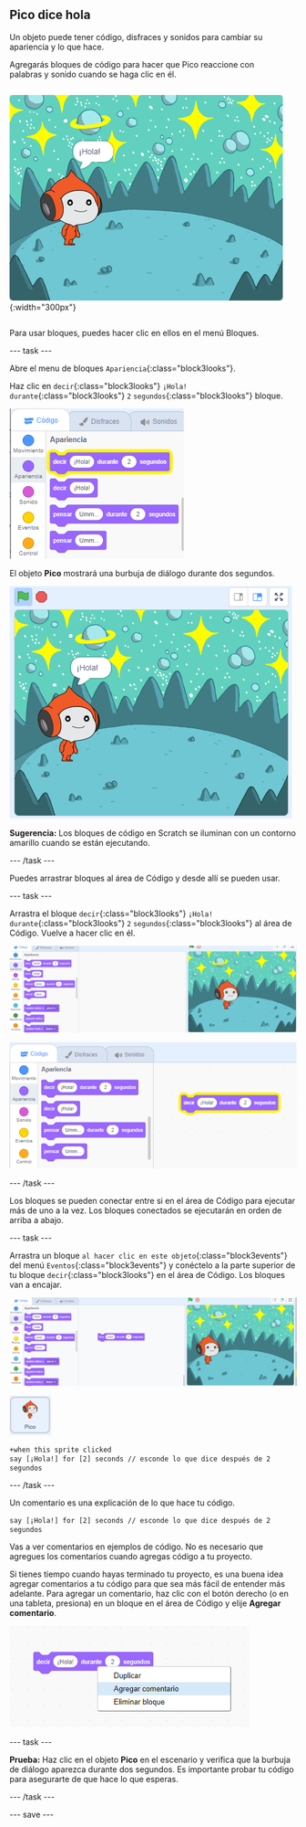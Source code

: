 ## Pico dice hola

<div style="display: flex; flex-wrap: wrap">
<div style="flex-basis: 200px; flex-grow: 1; margin-right: 15px;">
Un objeto puede tener código, disfraces y sonidos para cambiar su apariencia y lo que hace. 
  
Agregarás bloques de código para hacer que Pico reaccione con palabras y sonido cuando se haga clic en él.
</div>
<div>

![El objeto Pico diciendo, "¡Hola!"](images/pico-step2.png){:width="300px"}

</div>
</div>

Para usar bloques, puedes hacer clic en ellos en el menú Bloques.

--- task ---

Abre el menu de bloques `Apariencia`{:class="block3looks"}.

Haz clic en `decir`{:class="block3looks"} `¡Hola!` `durante`{:class="block3looks"} `2` `segundos`{:class="block3looks"} bloque.

![El bloque 'decir ¡Hola! durante 2 segundos' brillando con un contorno amarillo.](images/pico-say-hello-blocks-menu.png)

El objeto **Pico** mostrará una burbuja de diálogo durante dos segundos.

![El objeto Pico con "¡Hola!" en una burbuja de diálogo.](images/pico-say-hello-stage.png)

**Sugerencia:** Los bloques de código en Scratch se iluminan con un contorno amarillo cuando se están ejecutando.

--- /task ---

Puedes arrastrar bloques al área de Código y desde allí se pueden usar.

--- task ---

Arrastra el bloque `decir`{:class="block3looks"} `¡Hola!` `durante`{:class="block3looks"} `2` `segundos`{:class="block3looks"} al área de Código. Vuelve a hacer clic en él.

![Arrastrando el bloque 'decir' al área de Código y haciendo clic en él para ejecutarlo.](images/pico-drag-say.gif)

![El bloque 'decir' que hemos arrastrado al área de Código. El bloque de código se ilumina con un contorno amarillo.](images/pico-drag-say.png)

--- /task ---

Los bloques se pueden conectar entre si en el área de Código para ejecutar más de uno a la vez. Los bloques conectados se ejecutarán en orden de arriba a abajo.

--- task ---

Arrastra un bloque `al hacer clic en este objeto`{:class="block3events"} del menú `Eventos`{:class="block3events"} y conéctelo a la parte superior de tu bloque `decir`{:class="block3looks"} en el área de Código. Los bloques van a encajar.

![Una animación de los bloques que encajan juntos. Cuando se hace clic en Pico, dice "¡Hola!" durante dos segundos.](images/pico-snap-together.gif)

![El objeto Pico.](images/pico-sprite.png)

```blocks3
+when this sprite clicked
say [¡Hola!] for [2] seconds // esconde lo que dice después de 2 segundos
```

--- /task ---

Un comentario es una explicación de lo que hace tu código.

```blocks3
say [¡Hola!] for [2] seconds // esconde lo que dice después de 2 segundos
```
Vas a ver comentarios en ejemplos de código. No es necesario que agregues los comentarios cuando agregas código a tu proyecto.

Si tienes tiempo cuando hayas terminado tu proyecto, es una buena idea agregar comentarios a tu código para que sea más fácil de entender más adelante. Para agregar un comentario, haz clic con el botón derecho (o en una tableta, presiona) en un bloque en el área de Código y elije **Agregar comentario**.

![El menú emergente que aparece al hacer clic con el botón derecho en un bloque. 'Agregar comentario' seleccionado.](images/add-comment.png)

--- task ---

**Prueba:** Haz clic en el objeto **Pico** en el escenario y verifica que la burbuja de diálogo aparezca durante dos segundos. Es importante probar tu código para asegurarte de que hace lo que esperas.

--- /task ---

--- save ---
